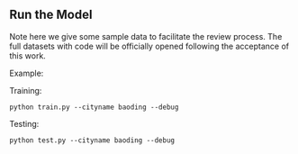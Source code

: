 ## Run the Model

Note here we give some sample data to facilitate the review process. The full datasets with code will be officially opened following the acceptance of this work.

Example:

Training:

```shell
python train.py --cityname baoding --debug
```

Testing:

```shell
python test.py --cityname baoding --debug
```
